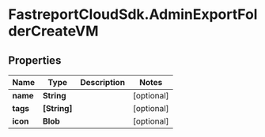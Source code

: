 # FastreportCloudSdk.AdminExportFolderCreateVM

## Properties

Name | Type | Description | Notes
------------ | ------------- | ------------- | -------------
**name** | **String** |  | [optional] 
**tags** | **[String]** |  | [optional] 
**icon** | **Blob** |  | [optional] 


